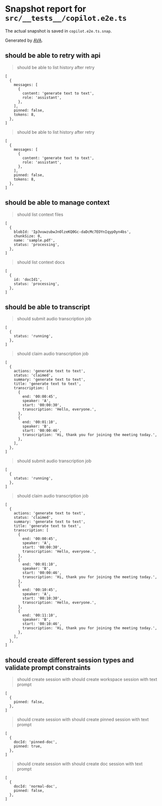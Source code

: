 # Snapshot report for `src/__tests__/copilot.e2e.ts`

The actual snapshot is saved in `copilot.e2e.ts.snap`.

Generated by [AVA](https://avajs.dev).

## should be able to retry with api

> should be able to list history after retry

    [
      {
        messages: [
          {
            content: 'generate text to text',
            role: 'assistant',
          },
        ],
        pinned: false,
        tokens: 8,
      },
    ]

> should be able to list history after retry

    [
      {
        messages: [
          {
            content: 'generate text to text',
            role: 'assistant',
          },
        ],
        pinned: false,
        tokens: 8,
      },
    ]

## should be able to manage context

> should list context files

    [
      {
        blobId: 'Ip3vuwzubwJnOlzeKQ0Gc-daDcMc7EOYnIqypOyn4bs',
        chunkSize: 0,
        name: 'sample.pdf',
        status: 'processing',
      },
    ]

> should list context docs

    [
      {
        id: 'docId1',
        status: 'processing',
      },
    ]

## should be able to transcript

> should submit audio transcription job

    [
      {
        status: 'running',
      },
    ]

> should claim audio transcription job

    [
      {
        actions: 'generate text to text',
        status: 'claimed',
        summary: 'generate text to text',
        title: 'generate text to text',
        transcription: [
          {
            end: '00:00:45',
            speaker: 'A',
            start: '00:00:30',
            transcription: 'Hello, everyone.',
          },
          {
            end: '00:01:10',
            speaker: 'B',
            start: '00:00:46',
            transcription: 'Hi, thank you for joining the meeting today.',
          },
        ],
      },
    ]

> should submit audio transcription job

    [
      {
        status: 'running',
      },
    ]

> should claim audio transcription job

    [
      {
        actions: 'generate text to text',
        status: 'claimed',
        summary: 'generate text to text',
        title: 'generate text to text',
        transcription: [
          {
            end: '00:00:45',
            speaker: 'A',
            start: '00:00:30',
            transcription: 'Hello, everyone.',
          },
          {
            end: '00:01:10',
            speaker: 'B',
            start: '00:00:46',
            transcription: 'Hi, thank you for joining the meeting today.',
          },
          {
            end: '00:10:45',
            speaker: 'A',
            start: '00:10:30',
            transcription: 'Hello, everyone.',
          },
          {
            end: '00:11:10',
            speaker: 'B',
            start: '00:10:46',
            transcription: 'Hi, thank you for joining the meeting today.',
          },
        ],
      },
    ]

## should create different session types and validate prompt constraints

> should create session with should create workspace session with text prompt

    [
      {
        pinned: false,
      },
    ]

> should create session with should create pinned session with text prompt

    [
      {
        docId: 'pinned-doc',
        pinned: true,
      },
    ]

> should create session with should create doc session with text prompt

    [
      {
        docId: 'normal-doc',
        pinned: false,
      },
    ]
